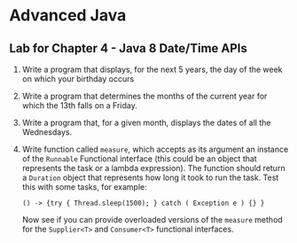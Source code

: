 # Advanced Java

## Lab for Chapter 4 - Java 8 Date/Time APIs

1. Write a program that displays, for the next 5 years, the day of the week on which your birthday occurs

1. Write a program that determines the months of the current year for which the 13th falls on a Friday.

1. Write a program that, for a given month, displays the dates of all the Wednesdays.

1. Write function called ```measure```,
   which accepts as its argument an instance of the ```Runnable``` Functional interface 
   (this could be an object that represents the task or a lambda expression).
   The function should return a ```Duration``` object that represents how long it
   took to run the task. Test this with some tasks, for example:
   ```
   () -> {try { Thread.sleep(1500); } catch ( Exception e ) {} }
   ```
   
   Now see if you can provide overloaded versions of the ```measure``` method for the
   ```Supplier<T>``` and ```Consumer<T>``` functional interfaces. 

